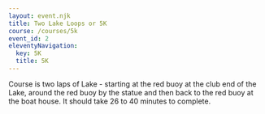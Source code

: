 ```yaml
---
layout: event.njk
title: Two Lake Loops or 5K
course: /courses/5k
event_id: 2
eleventyNavigation:
  key: 5K
  title: 5K
---
```


Course is two laps of Lake -  starting at the red buoy at the club end of the Lake, around the red buoy by the statue and then back to the red buoy at the boat house.  It should take 26 to 40 minutes to complete.